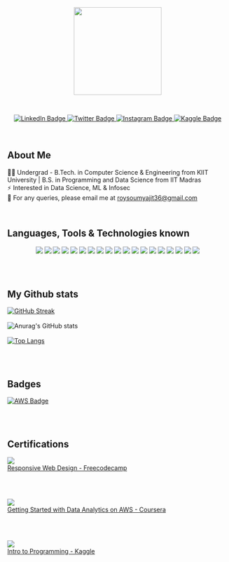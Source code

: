 <div id="header" align="center">
  <img src="https://media.giphy.com/media/QTfX9Ejfra3ZmNxh6B/giphy.gif" width="200" height="200"/>
</div>

<p><br></p>

<div id="badges" align="center">
  <a href="https://www.linkedin.com/in/roysoumyajit36/" target="_blank">
    <img src="https://img.shields.io/badge/LinkedIn-0A66C2?style=for-the-badge&logo=linkedin&logoColor=white" alt="LinkedIn Badge"/>
  </a>
  <a href="https://www.twitter.com/sroydev/" target="_blank">
    <img src="https://img.shields.io/badge/Twitter-1DA1F2?style=for-the-badge&logo=Twitter&logoColor=white" alt="Twitter Badge"/>
  </a>
  <a href="https://www.instagram.com/sroydev/" target="_blank">
    <img src="https://img.shields.io/badge/Instagram-E4405F?style=for-the-badge&logo=Instagram&logoColor=white" alt="Instagram Badge"/>
  </a>
  <a href="https://www.kaggle.com/soumyajitroykaggle" target="_blank">
    <img src="https://img.shields.io/badge/Kaggle-20BEFF?style=for-the-badge&logo=Kaggle&logoColor=white" alt="Kaggle Badge"/>
  </a>
  <br>
  <br>
  <img src="https://komarev.com/ghpvc/?username=roysammy123&style=flat-square&color=blue" alt=""/>
</div>

<br>


## About Me

:man_technologist: Undergrad - B.Tech. in Computer Science & Engineering from KIIT University | B.S. in Programming and Data Science from IIT Madras <br>
:zap: Interested in Data Science, ML & Infosec <br>
:email: For any queries, please email me at roysoumyajit36@gmail.com <br>

<br>

## Languages, Tools & Technologies known

<div id="badges-2" align="center">
  <img src="https://img.icons8.com/color/48/FA5252/c-programming.png"/>
  <img src="https://img.icons8.com/color/48/000000/c-plus-plus-logo.png"/>
  <img src="https://img.icons8.com/color/48/000000/python--v1.png"/>
  <img src="https://img.icons8.com/color/48/000000/my-sql.png"/>
  <img src="https://img.icons8.com/color/48/000000/postgreesql.png"/>
  <img src="https://img.icons8.com/color/48/000000/html-5--v1.png"/>
  <img src="https://img.icons8.com/color/48/000000/css3.png"/>
  <img src="https://img.icons8.com/color/48/000000/javascript--v1.png"/>
  <img src="https://img.icons8.com/color/48/000000/pandas.png"/>
  <img src="https://img.icons8.com/color/48/000000/numpy.png"/>
  <img src="https://img.icons8.com/color/48/000000/microsoft-excel-2019--v1.png"/>
  <img src="https://img.icons8.com/color/48/000000/amazon-s3.png"/>
  <img src="https://img.icons8.com/fluency/48/000000/jupyter.png"/>
  <img src="https://img.icons8.com/color/48/000000/visual-studio-code-2019.png"/>
  <img src="https://img.icons8.com/color/48/000000/adobe-xd--v1.png"/>
  <img src="https://img.icons8.com/color/48/000000/figma--v1.png"/>
  <img src="https://img.icons8.com/color/48/000000/adobe-photoshop--v1.png"/>
  <img src="https://img.icons8.com/color/48/000000/adobe-illustrator--v1.png"/>
  <img src="https://img.icons8.com/color/48/000000/adobe-premiere-pro--v1.png"/>  
</div>

<br><br>

## My Github stats

[![GitHub Streak](https://github-readme-streak-stats.herokuapp.com?user=roysammy123&theme=tokyonight_duo)](https://git.io/streak-stats)
<br><br>
![Anurag's GitHub stats](https://github-readme-stats.vercel.app/api?username=roysammy123&show_icons=true&theme=tokyonight)
<br><br>
[![Top Langs](https://github-readme-stats.vercel.app/api/top-langs/?username=roysammy123&layout=compact&theme=tokyonight)](https://github.com/anuraghazra/github-readme-stats)

<br><br>

## Badges

<div id="badges-3" align="left">
  <a href="" target="_blank">
    <img src="https://img.shields.io/badge/Amazon_AWS-FF9900?style=for-the-badge&logo=amazonaws&logoColor=white" alt="AWS Badge"/>
  </a>
</div>

<br><br>

## Certifications

<div id="certifications">
  <img src="https://img.icons8.com/external-tal-revivo-tritone-tal-revivo/48/000000/external-freecodecamp-a-non-profit-organization-that-consists-of-an-interactive-learning-web-platform-logo-tritone-tal-revivo.png"/>
  <br>
  <a href src="https://www.freecodecamp.org/certification/fccc92c3892-97ec-45eb-b6f1-f2633e057178/responsive-web-design">Responsive Web Design - Freecodecamp</a>
  
  <br><br>
  
  <img src="https://img.icons8.com/color/48/000000/amazon-web-services.png"/>
  <br>
  <a href src="https://www.coursera.org/account/accomplishments/certificate/FQY9C4ZR2ZGW">Getting Started with Data Analytics on AWS - Coursera</a>
  
  <br><br>
  
  <img src="https://img.icons8.com/external-tal-revivo-color-tal-revivo/48/000000/external-kaggle-an-online-community-of-data-scientists-and-machine-learners-owned-by-google-logo-color-tal-revivo.png"/>
  <br>
  <a href src="https://drive.google.com/file/d/14l9-NoAG539YIGGhL8AeEgeYBQY65SHG/view">Intro to Programming - Kaggle</a>
  
</div>

<br><br>


<!---
[![Top Langs](https://github-readme-stats.vercel.app/api/top-langs/?username=roysammy123)](https://github.com/roysammy123/github-readme-stats)
--->

<!---
roysammy123/roysammy123 is a ✨ special ✨ repository because its `README.md` (this file) appears on your GitHub profile.
You can click the Preview link to take a look at your changes.
--->
